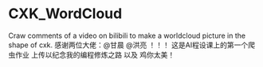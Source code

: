 # CXK_WordCloud
Craw comments of a video on bilibili to make a worldcloud picture in the shape of cxk.
感谢两位大佬：@甘晨 @洪亮 ！！！
这是AI程设课上的第一个爬虫作业
上传以纪念我的编程修炼之路
以及
鸡你太美！
